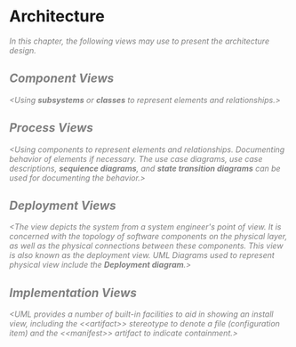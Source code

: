 # Architecture


_<font color="gray">
In this chapter, the following views may use to present the architecture design.
</font>_

## _<font color="gray"> Component Views </font>_

_<font color="gray">
&lt;Using **subsystems** or **classes** to represent elements and relationships.&gt;
</font>_


## _<font color="gray"> Process Views </font>_

_<font color="gray">
&lt;Using components to represent elements and relationships. Documenting behavior of elements if necessary. The use case diagrams, use case descriptions, **sequience diagrams**, and **state transition diagrams** can be used for documenting the behavior.&gt;
</font>_


## _<font color="gray"> Deployment Views </font>_

_<font color="gray">
&lt;The view depicts the system from a system engineer's point of view. It is concerned with the topology of software components on the physical layer, as well as the physical connections between these components. This view is also known as the deployment view. UML Diagrams used to represent physical view include the **Deployment diagram**.&gt;
</font>_


## _<font color="gray"> Implementation Views </font>_

_<font color="gray">
&lt;UML provides a number of built-in facilities to aid in showing an install view, including the &lt;&lt;artifact&gt;&gt; stereotype to denote a file (configuration item) and the &lt;&lt;manifest&gt;&gt; artifact to indicate containment.&gt;
</font>_

